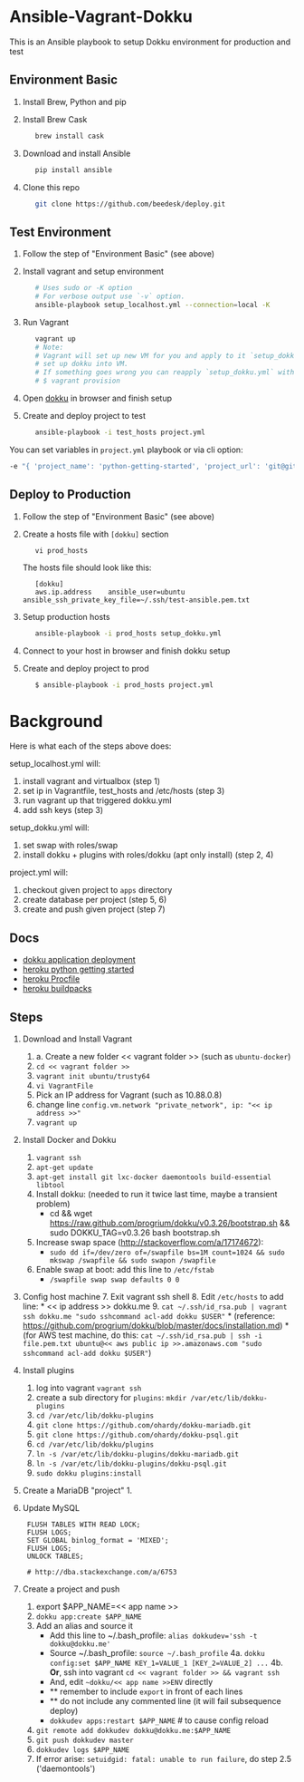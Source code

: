Ansible-Vagrant-Dokku
=====================

This is an Ansible playbook to setup Dokku environment for production and test

Environment Basic
-----------------
1. Install Brew, Python and pip

2. Install Brew Cask

   ``` bash
      brew install cask
   ```

3. Download and install Ansible

   ``` bash
      pip install ansible
   ```

4. Clone this repo

   ``` bash
      git clone https://github.com/beedesk/deploy.git
   ```

Test Environment
----------------
1. Follow the step of "Environment Basic" (see above)
2. Install vagrant and setup environment

   ``` bash
      # Uses sudo or -K option
      # For verbose output use `-v` option.
      ansible-playbook setup_localhost.yml --connection=local -K
   ```
3. Run Vagrant

   ``` bash
      vagrant up
      # Note:
      # Vagrant will set up new VM for you and apply to it `setup_dokku.yml`, that will
      # set up dokku into VM.
      # If something goes wrong you can reapply `setup_dokku.yml` with command:
      # $ vagrant provision
   ```

4. Open [dokku](http://dokku.me/) in browser and finish setup

5. Create and deploy project to test

   ``` bash
      ansible-playbook -i test_hosts project.yml
   ```

You can set variables in `project.yml` playbook or via cli option:

   ```bash
   -e "{ 'project_name': 'python-getting-started', 'project_url': 'git@github.com:heroku/python-getting-started.git', 'project_env': ['key=value', 'foo=bar']}"
   ```

Deploy to Production
--------------------
1. Follow the step of "Environment Basic" (see above)
2. Create a hosts file with `[dokku]` section

   ```
      vi prod_hosts
   ```

   The hosts file should look like this:

   ```
      [dokku]
      aws.ip.address	ansible_user=ubuntu	ansible_ssh_private_key_file=~/.ssh/test-ansible.pem.txt
   ```

2. Setup production hosts

   ``` bash
      ansible-playbook -i prod_hosts setup_dokku.yml
   ```

3. Connect to your host in browser and finish dokku setup

4. Create and deploy project to prod

   ``` bash
      $ ansible-playbook -i prod_hosts project.yml 
   ```

Background
==========
Here is what each of the steps above does:

setup_localhost.yml will:

1. install vagrant and virtualbox (step 1)
2. set ip in Vagrantfile, test_hosts and /etc/hosts (step 3)
3. run vagrant up that triggered dokku.yml
4. add ssh keys (step 3)

setup_dokku.yml will:

1. set swap with roles/swap
2. install dokku + plugins with roles/dokku (apt only install) (step 2, 4)

project.yml will:

1. checkout given project to `apps` directory
2. create database per project (step 5, 6)
3. create and push given project (step 7)

Docs
----
- [dokku application deployment](http://dokku.viewdocs.io/dokku/application-deployment/)
- [heroku python getting started](https://github.com/heroku/python-getting-started)
- [heroku Procfile](https://devcenter.heroku.com/articles/procfile)
- [heroku buildpacks](https://elements.heroku.com/buildpacks)

Steps
-----
1. Download and Install Vagrant
    1. a. Create a new folder << vagrant folder >> (such as `ubuntu-docker`)
    2. `cd << vagrant folder >>`
    3. `vagrant init ubuntu/trusty64`
    4. `vi VagrantFile`
    5. Pick an IP address for Vagrant (such as 10.88.0.8)
    6. change line `config.vm.network "private_network", ip: "<< ip address >>"`
    7. `vagrant up`


2. Install Docker and Dokku
    1. `vagrant ssh`
    2. `apt-get update`
    3. `apt-get install git lxc-docker daemontools build-essential libtool`
    4. Install dokku: (needed to run it twice last time, maybe a transient problem)
        * cd && wget https://raw.github.com/progrium/dokku/v0.3.26/bootstrap.sh && sudo DOKKU_TAG=v0.3.26 bash bootstrap.sh
    5. Increase swap space (http://stackoverflow.com/a/17174672):
        * `sudo dd if=/dev/zero of=/swapfile bs=1M count=1024 && sudo mkswap /swapfile && sudo swapon /swapfile`
    6. Enable swap at boot: add this line to `/etc/fstab`
        * `/swapfile swap swap defaults 0 0`


3. Config host machine
    7. Exit vagrant ssh shell
    8. Edit `/etc/hosts` to add line:
        * << ip address >>   dokku.me
    9. `cat ~/.ssh/id_rsa.pub | vagrant ssh dokku.me "sudo sshcommand acl-add dokku $USER"`
        * (reference: https://github.com/progrium/dokku/blob/master/docs/installation.md)
        * (for AWS test machine, do this: `cat ~/.ssh/id_rsa.pub | ssh -i file.pem.txt ubuntu@<< aws public ip >>.amazonaws.com "sudo sshcommand acl-add dokku $USER"`)


4. Install plugins
    1. log into vagrant `vagrant ssh`
    2. create a sub directory for `plugins`: `mkdir /var/etc/lib/dokku-plugins`
    2. `cd /var/etc/lib/dokku-plugins`
    3. `git clone https://github.com/ohardy/dokku-mariadb.git`
    3. `git clone https://github.com/ohardy/dokku-psql.git`
    6. `cd /var/etc/lib/dokku/plugins`
    3. `ln -s /var/etc/lib/dokku-plugins/dokku-mariadb.git`
    3. `ln -s /var/etc/lib/dokku-plugins/dokku-psql.git`
    8. `sudo dokku plugins:install`

5. Create a MariaDB "project"
    1.


6. Update MySQL

        FLUSH TABLES WITH READ LOCK;
        FLUSH LOGS;
        SET GLOBAL binlog_format = 'MIXED';
        FLUSH LOGS;
        UNLOCK TABLES;

        # http://dba.stackexchange.com/a/6753


7. Create a project and push
    1. export $APP_NAME=<< app name >>
    2. `dokku app:create $APP_NAME`
    3. Add an alias and source it
        * Add this line to ~/.bash_profile: `alias dokkudev='ssh -t dokku@dokku.me'`
        * Source ~/.bash_profile: `source ~/.bash_profile`
    4a. `dokku config:set $APP_NAME KEY_1=VALUE_1 [KEY_2=VALUE_2] ...`
    4b. **Or**, ssh into vagrant `cd << vagrant folder >> && vagrant ssh`
        * And, edit `~dokku/<< app name >>ENV` directly
        * ** remember to include `export` in front of each lines
        * ** do not include any commented line (it will fail subsequence deploy)
        * `dokkudev apps:restart $APP_NAME`  # to cause config reload
    5. `git remote add dokkudev dokku@dokku.me:$APP_NAME`
    6. `git push dokkudev master`
    8. `dokkudev logs $APP_NAME`
    9. If error arise: `setuidgid: fatal: unable to run failure`, do step 2.5 ('daemontools')

